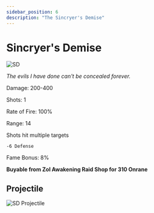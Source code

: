 ```yaml
---
sidebar_position: 6
description: "The Sincryer's Demise"
---
```


# Sincryer's Demise

![SD](https://vwiki.valorserver.com/api/item/picture/sincryer's%20demise)

<i>The evils I have done can't be concealed forever.</i>

Damage: 200-400

Shots: 1

Rate of Fire: 100%

Range: 14

Shots hit multiple targets

    -6 Defense

Fame Bonus: 8%

**Buyable from Zol Awakening Raid Shop for 310 Onrane**

## Projectile

![SD Projectile](https://cdn.discordapp.com/attachments/953134990428868629/997619545567146074/sincryersdemise.gif)
